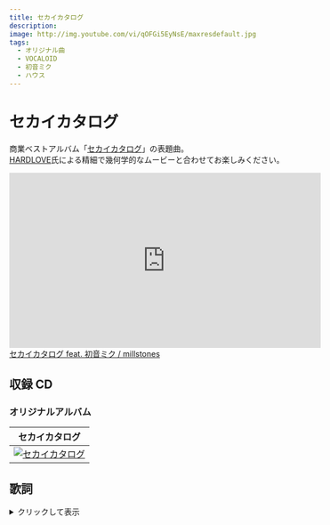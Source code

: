 ```yaml
---
title: セカイカタログ
description:
image: http://img.youtube.com/vi/qOFGi5EyNsE/maxresdefault.jpg
tags:
  - オリジナル曲
  - VOCALOID
  - 初音ミク
  - ハウス
---
```


# セカイカタログ

商業ベストアルバム「[セカイカタログ](../cds/04_sekaicatalog.md)」の表題曲。  
[HARDLOVE](http://hdlv.tv/)氏による精細で幾何学的なムービーと合わせてお楽しみください。

<iframe
  width="560"
  height="315"
  src="https://www.youtube.com/embed/qOFGi5EyNsE"
  frameborder="0"
  allow="autoplay; encrypted-media"
  allowfullscreen
></iframe>

<script
  type="application/javascript"
  src="https://embed.nicovideo.jp/watch/sm21726936/script?w=640&h=360"
></script>

<noscript>
  <a href="http://www.nicovideo.jp/watch/sm21726936">
    セカイカタログ feat. 初音ミク / millstones
  </a>
</noscript>

## 収録 CD

### オリジナルアルバム

|                                セカイカタログ                                 |
| :---------------------------------------------------------------------------: |
| [![セカイカタログ](../imgs/sekai_catalog_cover.png)](../cds/04_sekaicatalog/) |

## 歌詞

<details>
<summary>クリックして表示</summary>
架空の歴史を切り出したようなハイファンタジーも  
希望を失くしたモノクロ世界のカタストロフィーも

硝煙と嘘の交わるような　いなせなフィクション  
ストレスだらけのあなたには　こんなセカイは如何でしょう？

難しい配線要らず  
ケーブル一つで万全  
目を開ければもうそこに

7TB の無意識と　アイスコーヒーの花束を片手に  
さあ今こそ踏み出そう　全てが偽りの世界へ

自堕落な未来のソリューション  
タダより高い　お代はサブリミナルで  
見えない物はそこに無い  
自分だけの仮想世界

爽やかな風に揺れる花のようなジュブナイルも  
熱い太陽も頬を染めるような一夏の恋も

真冬のアイスもとろけてしまうラブロマンスも  
連敗続きのあなたにはこんなセカイは如何でしょう？

不安ならお試しを  
まずは指先一つで簡単  
目を開ければもうここは

7TB の無意識に　甘くて苦い濃いめのココアを添えて  
今誰もが夢中なの　全てで満たされた世界に

巧妙な陶酔のレシピ  
アイより重い　お代はオートノミーで  
見たい物だけ見えればいい  
心地よい仮想世界

明日へのお帰りはこちら  
ポップでキッチュなナンセンス  
目を背けたその先は…

7TB の無意識と　カカオ多めのビターなチョコレートで  
もう無しには居られない　全てがここにある楽園

我が儘だらけのアーキタイプ  
イシより固い　さよならコモンセンス！  
見えてることにすればいい  
手のひらで踊る世界

</details>
